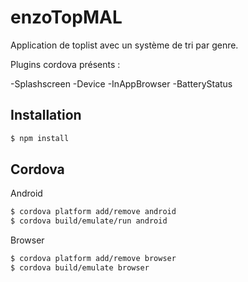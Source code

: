 # enzoTopMAL

Application de toplist avec un système de tri par genre.

Plugins cordova présents : 

-Splashscreen
-Device
-InAppBrowser
-BatteryStatus

## Installation

```sh
$ npm install
```

## Cordova

Android
```sh
$ cordova platform add/remove android
$ cordova build/emulate/run android
```

Browser
```sh
$ cordova platform add/remove browser
$ cordova build/emulate browser
```

